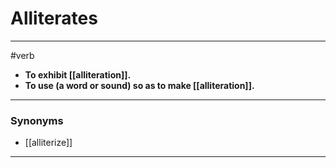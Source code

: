 # Alliterates
---
#verb
- **To exhibit [[alliteration]].**
- **To use (a word or sound) so as to make [[alliteration]].**
---
### Synonyms
- [[alliterize]]
---
